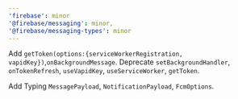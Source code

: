 ```yaml
---
'firebase': minor
'@firebase/messaging': minor,
'@firebase/messaging-types': minor
---
```


Add `getToken(options:{serviceWorkerRegistration, vapidKey})`,`onBackgroundMessage`.
Deprecate `setBackgroundHandler`, `onTokenRefresh`, `useVapidKey`, `useServiceWorker`, `getToken`.

Add Typing `MessagePayload`, `NotificationPayload`, `FcmOptions`.
